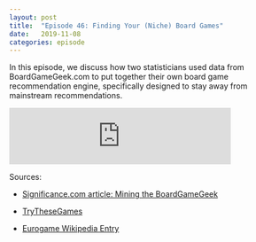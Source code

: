 ```yaml
---
layout: post
title:  "Episode 46: Finding Your (Niche) Board Games"
date:   2019-11-08
categories: episode
---
```


In this episode, we discuss how two statisticians used data from BoardGameGeek.com to put together their own board game recommendation engine, specifically designed to stay away from mainstream recommendations.


<iframe src="https://anchor.fm/databytes/embed/episodes/46-Finding-Your-Niche-Board-Games-e8smo8" height="102px" width="400px" frameborder="0" scrolling="no"></iframe>

Sources:

* [Significance.com article: Mining the BoardGameGeek](https://rss.onlinelibrary.wiley.com/doi/10.1111/j.1740-9713.2019.01317.x)

* [TryTheseGames](https://trythesegames.com)

* [Eurogame Wikipedia Entry](https://en.wikipedia.org/wiki/Eurogame)


